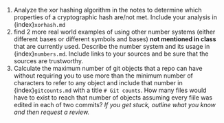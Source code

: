 1. Analyze the xor hashing algorithm in the notes to determine which properties of a cryptographic hash are/not met. Include your analysis in {index}`xorhash.md`
2. find 2 more real world examples of using other number systems (either different bases or different symbols and bases) **not mentioned in class** that are currently used. Describe the number system and its usage in {index}`numbers.md`. Include links to your sources and be sure that the sources are trustworthy. 
3. Calculate the maximum number of git objects that a repo can have without requiring you to use more than the minimum number of characters to refer to any object and include that number in  {index}`gitcounts.md`  with a title `# Git counts`. How many files would have to exist to reach that number of objects assuming every fiile was edited in each of two commits? *If you get stuck, outline what you know and then request a review.*